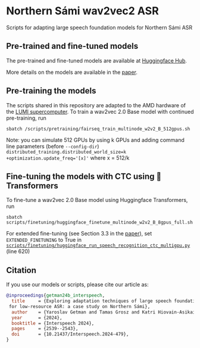 # Northern Sámi wav2vec2 ASR
Scripts for adapting large speech foundation models for Northern Sámi ASR

## Pre-trained and fine-tuned models

The pre-trained and fine-tuned models are available at [Huggingface Hub](https://huggingface.co/collections/GetmanY1/sami-parliament-wav2vec2-asr-66699110493b618b9ee2bf21).

More details on the models are available in the [paper](TODO).

## Pre-training the models

The scripts shared in this repository are adapted to the AMD hardware of the [LUMI supercomputer](https://www.lumi-supercomputer.eu/). To train a wav2vec 2.0 Base model with continued pre-training, run

```
sbatch /scripts/pretraining/fairseq_train_multinode_w2v2_B_512gpus.sh
```

Note: you can simulate 512 GPUs by using k GPUs and adding command line parameters (before `--config-dir`)
`distributed_training.distributed_world_size=k` `+optimization.update_freq='[x]'` where x = 512/k

## Fine-tuning the models with CTC using 🤗Transformers

To fine-tune a wav2vec 2.0 Base model using Huggingface Transformers, run

```
sbatch scripts/finetuning/huggingface_finetune_multinode_w2v2_B_8gpus_full.sh
```

For extended fine-tuning (see Section 3.3 in the [paper](TODO)), set `EXTENDED_FINETUNING` to True in [`scripts/finetuning/huggingface_run_speech_recognition_ctc_multigpu.py`](https://github.com/aalto-speech/northern-sami-asr/blob/38580c7ec9337da5cee8ea7aa31d085b7e63363b/scripts/finetuning/huggingface_run_speech_recognition_ctc_multigpu.py#L620) (line 620)

## Citation

If you use our models or scripts, please cite our article as:

```bibtex
@inproceedings{getman24b_interspeech,
  title     = {Exploring adaptation techniques of large speech foundation models
 for low-resource ASR: a case study on Northern Sámi},
  author    = {Yaroslav Getman and Tamas Grosz and Katri Hiovain-Asikainen and Mikko Kurimo},
  year      = {2024},
  booktitle = {Interspeech 2024},
  pages     = {2539--2543},
  doi       = {10.21437/Interspeech.2024-479},
}
```
